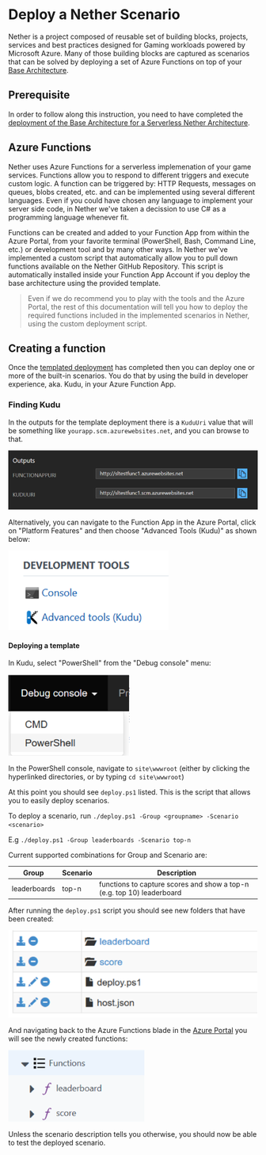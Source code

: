 # Deploy a Nether Scenario

Nether is a project composed of reusable set of building blocks, projects, services and best practices designed for Gaming workloads powered by Microsoft Azure. Many of those building blocks are captured as scenarios that can be solved by deploying a set of Azure Functions on top of your [Base Architecture](deploy-base-architecture.md).

## Prerequisite

In order to follow along this instruction, you need to have completed the [deployment of the Base Architecture for a Serverless Nether Architecture](deploy-base-architecture.md).

## Azure Functions

Nether uses Azure Functions for a serverless implemenation of your game services. Functions allow you to respond to different triggers and execute custom logic. A function can be triggered by: HTTP Requests, messages on queues, blobs created, etc. and can be implemented using several different languages. Even if you could have chosen any language to implement your server side code, in Nether we've taken a decission to use C# as a programming language whenever fit.

Functions can be created and added to your Function App from within the Azure Portal, from your favorite terminal (PowerShell, Bash, Command Line, etc.) or development tool and by many other ways. In Nether we've implemented a custom script that automatically allow you to pull down functions available on the Nether GitHub Repository. This script is automatically installed inside your Function App Account if you deploy the base architecture using the provided template.

> Even if we do recommend you to play with the tools and the Azure Portal, the rest of this documentation will tell you how to deploy the required functions included in the implemented scenarios in Nether, using the custom deployment script.

## Creating a function

Once the [templated deployment](deploy-base-architecture) has completed then you can deploy one or more of the built-in scenarios. You do that by using the build in developer experience, aka. Kudu, in your Azure Function App.

### Finding Kudu
In the outputs for the template deployment there is a `KuduUri` value that will be something like `yourapp.scm.azurewebsites.net`, and you can browse to that.

![template output](images/template-outputs.png)

Alternatively, you can navigate to the Function App in the Azure Portal, click on "Platform Features" and then choose "Advanced Tools (Kudu)" as shown below:

![advanced tools - kudu](images/advanced-tools-kudu.png)

#### Deploying a template

In Kudu, select "PowerShell" from the "Debug console" menu:

![debug console - powershell](images/debug-console-powershell.png)


In the PowerShell console, navigate to `site\wwwroot` (either by clicking the hyperlinked directories, or by typing `cd site\wwwroot`)

At this point you should see `deploy.ps1` listed. This is the script that allows you to easily deploy scenarios.

To deploy a scenario, run `./deploy.ps1 -Group <groupname> -Scenario <scenario>`

E.g `./deploy.ps1 -Group leaderboards -Scenario top-n`

Current supported combinations for Group and Scenario are:

|Group|Scenario|Description|
|-|-|-|
|leaderboards|top-n|functions to capture scores and show a top-n (e.g. top 10) leaderboard|


After running the `deploy.ps1` script you should see new folders that have been created:

![kudu scenario folders](images/kudu-scenario-folders.png)

And navigating back to the Azure Functions blade in the [Azure Portal](https://portal.azure.com) you will see the newly created functions:

![new functions](images/new-functions.png)

Unless the scenario description tells you otherwise, you should now be able to test the deployed scenario.